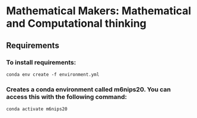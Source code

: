 # Mathematical Makers: Mathematical and Computational thinking

## Requirements

### To install requirements:
``conda env create -f environment.yml``
### Creates a conda environment called m6nips20. You can access this with the following command:
``conda activate m6nips20``
